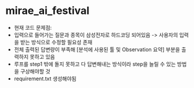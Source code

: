 # mirae_ai_festival

* 현재 코드 문제점:
* 입력으로 들어가는 질문과 종목이 삼성전자로 하드코딩 되어있음 -> 사용자의 입력을 받는 방식으로 수정할 필요성 존재
* 전체 출력된 답변량이 부족해 [분석에 사용된 툴 및 Observation 요약] 부분을 출력하지 못하고 있음
* 루프를 step1 밖에 돌지 못하고 다 답변해내는 방식이라 step을 늘릴 수 있는 방법을 구상해야할 것
* requirement.txt 생성해야됨
